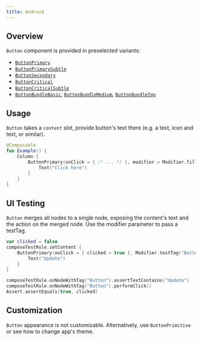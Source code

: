 ```yaml
---
title: Android
---
```


## Overview

`Button` component is provided in preselected variants:

- [`ButtonPrimary`](https://kiwicom.github.io/orbit-compose/ui/kiwi.orbit.compose.ui.controls/-button-primary.html)
- [`ButtonPrimarySubtle`](https://kiwicom.github.io/orbit-compose/ui/kiwi.orbit.compose.ui.controls/-button-primary-subtle.html)
- [`ButtonSecondary`](https://kiwicom.github.io/orbit-compose/ui/kiwi.orbit.compose.ui.controls/-button-secondary.html)
- [`ButtonCritical`](https://kiwicom.github.io/orbit-compose/ui/kiwi.orbit.compose.ui.controls/-button-critical.html)
- [`ButtonCriticalSubtle`](https://kiwicom.github.io/orbit-compose/ui/kiwi.orbit.compose.ui.controls/-button-critical-subtle.html)
- [`ButtonBundleBasic`](https://kiwicom.github.io/orbit-compose/ui/kiwi.orbit.compose.ui.controls/-button-bundle-basic.html), [`ButtonBundleMedium`](https://kiwicom.github.io/orbit-compose/ui/kiwi.orbit.compose.ui.controls/-button-bundle-medium.html), [`ButtonBundleTop`](https://kiwicom.github.io/orbit-compose/ui/kiwi.orbit.compose.ui.controls/-button-bundle-top.html)

## Usage

`Button` takes a `content` slot, provide button's text there (e.g. a text, icon and text, or similar).

```kotlin
@Composable
fun Example() {
    Column {
        ButtonPrimary(onClick = { /* ... */ }, modifier = Modifier.fillMaxWidth()) {
            Text("Click here")
        }
    }
}
```

## UI Testing

`Button` merges all nodes to a single node, exposing the content's text and the action on the merged node. Use the modifier parameter to pass a testTag.

```kotlin
var clicked = false
composeTestRule.setContent {
    ButtonPrimary(onClick = { clicked = true }, Modifier.testTag("Button")) {
        Text("Update")
    }
}

composeTestRule.onNodeWithTag("Button").assertTextContains("Update")
composeTestRule.onNodeWithTag("Button").performClick()
Assert.assertEquals(true, clicked)
```

## Customization

`Button` appearance is not customizable. Alternatively, use `ButtonPrimitive` or see how to change app's theme.

